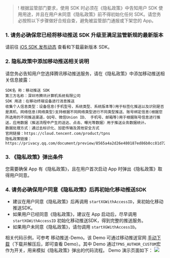 >! 根据监管部门要求，使用 SDK 时必须在《隐私政策》中告知用户 SDK 使用用途，并且在用户未同意《隐私政策》前不得初始化任何 SDK。请您务必按照以下步骤做好合规自查，避免被监管部门通报或下架您的 App。

### 1. 请务必确保您已经将移动推送 SDK 升级至满足监管新规的最新版本

请前往 [iOS SDK 发布动态](https://cloud.tencent.com/document/product/548/44521) 查看和下载最新版本 SDK。

### 2. 隐私政策中添加移动推送相关说明
请您务必告知用户您选择腾讯移动推送服务，请在《隐私政策》中添加移动推送相关信息披露：
```shell
SDK名 称：移动推送 SDK
第三方名称：深圳市腾讯计算机系统有限公司
SDK 用途：在移动终端设备进行消息推送
收集个人信息类型：设备信息(手机型号，系统类型、系统版本等)用于标签化推送以及识别是否是真机、网络信息(网络类型)支持根据不同网络类型进行不同类型推送、账号绑定信息(根据您所选用的不同推送渠道，QQ号、微信Union ID、 手机号、邮箱等)用于根据账号信息进行推送，应用数据（推送流程中产生的送达、点击、曝光等数据）用于推送业务数据统计。
数据处理方式：通过去标识化、加密传输及其他安全方式
官网链接：https://cloud.tencent.com/product/tpns
隐私政策链接：https://privacy.qq.com/document/preview/8565a4a2d26e480187ed86b0cc81d727

```

### 3. 《隐私政策》弹出条件
您需要确保 App 有《隐私政策》，且在用户首次启动 App 时弹出《隐私政策》取得用户同意。

### 4. 请务必确保用户同意《隐私政策》后再初始化移动推送SDK
- 建议在用户同意《隐私政策》后再调用 `startXGWithAccessID`，来初始化移动推送SDK。
- 如果用户已经同意《隐私政策》，建议在 App 启动后，尽早调用 `startXGWithAccessID` 初始化移动推送SDK，得到完整的推送服务。
- 如果用户未同意《隐私政策》，请勿调用 `startXGWithAccessID`。

相关代码示例，可参考 移动推送-Demo。该 Demo 可通过移动推送官网 [手动下载](https://console.cloud.tencent.com/tpns/sdkdownload)（下载并解压后，即可查看 Demo）。其中 Demo 通过`TPNS_AUTHOR_CUSTOM`宏作为开关，用来模拟《隐私政策》弹出的代码流程。
Demo 演示页面如下：
![](https://main.qcloudimg.com/raw/92f8dac51dc95eaf1d624586fb5d49da.png)

